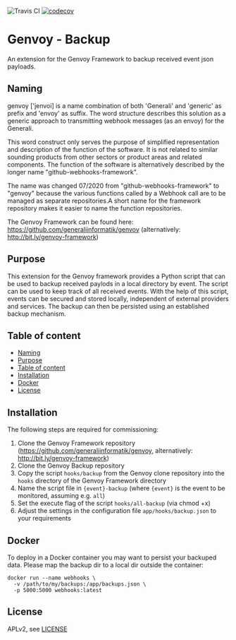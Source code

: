 ![Travis CI](https://travis-ci.org/generaliinformatik/genvoy-backup.svg?branch=master) [![codecov](https://codecov.io/gh/generaliinformatik/genvoy-backup/branch/master/graph/badge.svg)](https://codecov.io/gh/generaliinformatik/genvoy-backup)

# Genvoy - Backup
<a id="markdown-genvoy---backup" name="genvoy---backup"></a>

An extension for the Genvoy Framework to backup received event json payloads.

## Naming
<a id="markdown-naming" name="naming"></a>

genvoy ['jenvoi] is a name combination of both 'Generali' and 'generic' as prefix and 'envoy' as suffix. The word structure describes this solution as a generic approach to transmitting webhook messages (as an envoy) for the Generali.

This word construct only serves the purpose of simplified representation and description of the function of the software. It is not related to similar sounding products from other sectors or product areas and related components.  The function of the software is alternatively described by the longer name "github-webhooks-framework".

The name was changed 07/2020 from "github-webhooks-framework" to "genvoy" because the various functions called by a Webhook call are to be managed as separate repositories.A short name for the framework repository makes it easier to name the function repositories.

The Genvoy Framework can be found here: https://github.com/generaliinformatik/genvoy (alternatively: http://bit.ly/genvoy-framework)

## Purpose
<a id="markdown-purpose" name="purpose"></a>

This extension for the Genvoy framework provides a Python script that can be used to backup received paylods in a local directory by event. The script can be used to keep track of all received events. With the help of this script, events can be secured and stored locally, independent of external providers and services. The backup can then be persisted using an established backup mechanism.

## Table of content
<a id="markdown-table-of-content" name="table-of-content"></a>
<!-- TOC -->

- [Naming](#naming)
- [Purpose](#purpose)
- [Table of content](#table-of-content)
- [Installation](#installation)
- [Docker](#docker)
- [License](#license)

<!-- /TOC -->

## Installation
<a id="markdown-installation" name="installation"></a>

The following steps are required for commissioning:

1. Clone the Genvoy Framework repository (https://github.com/generaliinformatik/genvoy, alternatively: http://bit.ly/genvoy-framework)
2. Clone the Genvoy Backup repository
3. Copy the script `hooks/backup` from the Genvoy clone repository into the `hooks` directory of the Genvoy Framework directory
4. Name the script file in `{event}-backup` (where `{event}` is the event to be monitored, assuming e.g. `all`)
5. Set the execute flag of the script `hooks/all-backup` (via chmod +x)
6. Adjust the settings in the configuration file `app/hooks/backup.json` to your requirements

## Docker
<a id="markdown-docker" name="docker"></a>

To deploy in a Docker container you may want to persist your backuped data. Please map the backup dir to a local dir outside the container:

    docker run --name webhooks \
      -v /path/to/my/backups:/app/backups.json \
      -p 5000:5000 webhooks:latest


## License
<a id="markdown-license" name="license"></a>

APLv2, see [LICENSE](LICENSE)
